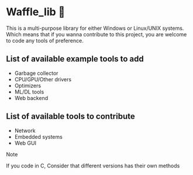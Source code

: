 <meta property="og:image" content="https://raw.githubsercontent.com/code1O/waffle_lib/main/Assets/github_cover.png">
<meta property="og:title" content="Waffle_lib">
<meta property="og:description" content="Multi-purpose tools library">


# Waffle_lib :waffle:

This is a multi-purpose library for either Windows or Linux/UNIX systems.
Which means that if you wanna contribute to this project, you are welcome to code any tools of preference.

## List of available example tools to add

- Garbage collector
- CPU/GPU/Other drivers
- Optimizers 
- ML/DL tools
- Web backend

## List of available tools to contribute

- Network
- Embedded systems
- Web GUI


> [!NOTE]
> If you code in C,
> Consider that different versions has their own methods


